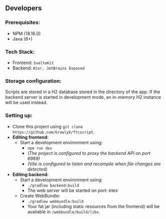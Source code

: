 ## Developers

### Prerequisites:
- NPM (18.16.0)
- Java (8+)

### Tech Stack:
- Frontend: `SvelteKit`
- Backend: `Ktor, JetBrains Exposed`

### Storage configuration:
Scripts are stored in a H2 database stored in the directory of the app. If the backend server is started in development mode, an in-memory H2 instance will be used instead.

### Setting up:
- Clone this project using `git clone https://github.com/GrowlyX/ftcscript`.
- **Editing frontend:** 
  - Start a development environment using: 
    - `npm run dev`
    - *(The project is configured to proxy the backend API on port 6969)*
    - *(Vite is configured to listen and recompile when file changes are detected)*
- **Editing backend:**
  - Start a development environment using:
    - `./gradlew backend:build`
    - The web server will be started on port: `6969`
  - Create WebBundle:
    - `./gradlew webbundle:build`
    - Your fat jar (including static resources from the frontend) will be available in `/webbundle/build/libs`.

